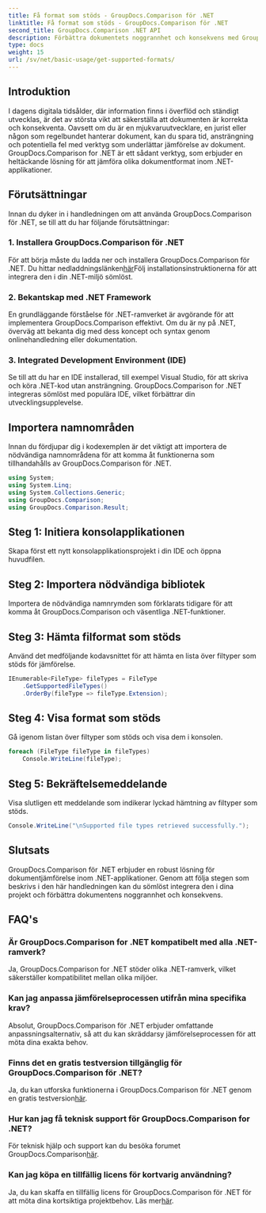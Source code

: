 ```yaml
---
title: Få format som stöds - GroupDocs.Comparison för .NET
linktitle: Få format som stöds - GroupDocs.Comparison för .NET
second_title: GroupDocs.Comparison .NET API
description: Förbättra dokumentets noggrannhet och konsekvens med GroupDocs.Comparison för .NET. Integrera sömlöst detta kraftfulla verktyg i dina .NET-applikationer.
type: docs
weight: 15
url: /sv/net/basic-usage/get-supported-formats/
---
```

## Introduktion
I dagens digitala tidsålder, där information finns i överflöd och ständigt utvecklas, är det av största vikt att säkerställa att dokumenten är korrekta och konsekventa. Oavsett om du är en mjukvaruutvecklare, en jurist eller någon som regelbundet hanterar dokument, kan du spara tid, ansträngning och potentiella fel med verktyg som underlättar jämförelse av dokument. GroupDocs.Comparison for .NET är ett sådant verktyg, som erbjuder en heltäckande lösning för att jämföra olika dokumentformat inom .NET-applikationer.
## Förutsättningar
Innan du dyker in i handledningen om att använda GroupDocs.Comparison för .NET, se till att du har följande förutsättningar:
### 1. Installera GroupDocs.Comparison för .NET
 För att börja måste du ladda ner och installera GroupDocs.Comparison för .NET. Du hittar nedladdningslänken[här](https://releases.groupdocs.com/comparison/net/)Följ installationsinstruktionerna för att integrera den i din .NET-miljö sömlöst.
### 2. Bekantskap med .NET Framework
En grundläggande förståelse för .NET-ramverket är avgörande för att implementera GroupDocs.Comparison effektivt. Om du är ny på .NET, överväg att bekanta dig med dess koncept och syntax genom onlinehandledning eller dokumentation.
### 3. Integrated Development Environment (IDE)
Se till att du har en IDE installerad, till exempel Visual Studio, för att skriva och köra .NET-kod utan ansträngning. GroupDocs.Comparison for .NET integreras sömlöst med populära IDE, vilket förbättrar din utvecklingsupplevelse.

## Importera namnområden
Innan du fördjupar dig i kodexemplen är det viktigt att importera de nödvändiga namnområdena för att komma åt funktionerna som tillhandahålls av GroupDocs.Comparison för .NET.
```csharp
using System;
using System.Linq;
using System.Collections.Generic;
using GroupDocs.Comparison;
using GroupDocs.Comparison.Result;
```

## Steg 1: Initiera konsolapplikationen
Skapa först ett nytt konsolapplikationsprojekt i din IDE och öppna huvudfilen.
## Steg 2: Importera nödvändiga bibliotek
Importera de nödvändiga namnrymden som förklarats tidigare för att komma åt GroupDocs.Comparison och väsentliga .NET-funktioner.
## Steg 3: Hämta filformat som stöds
Använd det medföljande kodavsnittet för att hämta en lista över filtyper som stöds för jämförelse.
```csharp
IEnumerable<FileType> fileTypes = FileType
    .GetSupportedFileTypes()
    .OrderBy(fileType => fileType.Extension);
```
## Steg 4: Visa format som stöds
Gå igenom listan över filtyper som stöds och visa dem i konsolen.
```csharp
foreach (FileType fileType in fileTypes)
    Console.WriteLine(fileType);
```
## Steg 5: Bekräftelsemeddelande
Visa slutligen ett meddelande som indikerar lyckad hämtning av filtyper som stöds.
```csharp
Console.WriteLine("\nSupported file types retrieved successfully.");
```

## Slutsats
GroupDocs.Comparison för .NET erbjuder en robust lösning för dokumentjämförelse inom .NET-applikationer. Genom att följa stegen som beskrivs i den här handledningen kan du sömlöst integrera den i dina projekt och förbättra dokumentens noggrannhet och konsekvens.
## FAQ's
### Är GroupDocs.Comparison for .NET kompatibelt med alla .NET-ramverk?
Ja, GroupDocs.Comparison for .NET stöder olika .NET-ramverk, vilket säkerställer kompatibilitet mellan olika miljöer.
### Kan jag anpassa jämförelseprocessen utifrån mina specifika krav?
Absolut, GroupDocs.Comparison för .NET erbjuder omfattande anpassningsalternativ, så att du kan skräddarsy jämförelseprocessen för att möta dina exakta behov.
### Finns det en gratis testversion tillgänglig för GroupDocs.Comparison för .NET?
 Ja, du kan utforska funktionerna i GroupDocs.Comparison för .NET genom en gratis testversion[här](https://releases.groupdocs.com/).
### Hur kan jag få teknisk support för GroupDocs.Comparison for .NET?
 För teknisk hjälp och support kan du besöka forumet GroupDocs.Comparison[här](https://forum.groupdocs.com/c/comparison/12).
### Kan jag köpa en tillfällig licens för kortvarig användning?
 Ja, du kan skaffa en tillfällig licens för GroupDocs.Comparison för .NET för att möta dina kortsiktiga projektbehov. Läs mer[här](https://purchase.groupdocs.com/temporary-license/).